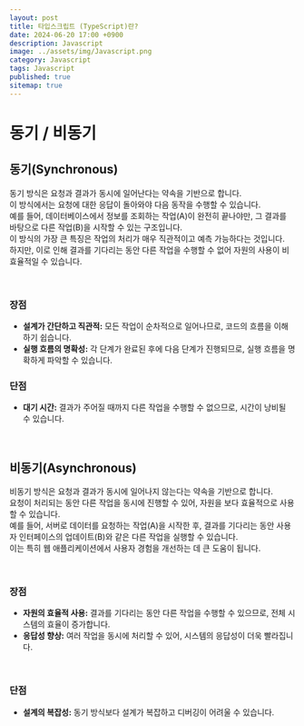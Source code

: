 ```yaml
---
layout: post
title: 타입스크립트 (TypeScript)란?
date: 2024-06-20 17:00 +0900
description: Javascript
image: ../assets/img/Javascript.png
category: Javascript
tags: Javascript
published: true
sitemap: true
---
```


# 동기 / 비동기

## 동기(Synchronous)

동기 방식은 요청과 결과가 동시에 일어난다는 약속을 기반으로 합니다.  
이 방식에서는 요청에 대한 응답이 돌아와야 다음 동작을 수행할 수 있습니다.  
예를 들어, 데이터베이스에서 정보를 조회하는 작업(A)이 완전히 끝나야만, 그 결과를 바탕으로 다른 작업(B)을 시작할 수 있는 구조입니다.  
이 방식의 가장 큰 특징은 작업의 처리가 매우 직관적이고 예측 가능하다는 것입니다.  
 하지만, 이로 인해 결과를 기다리는 동안 다른 작업을 수행할 수 없어 자원의 사용이 비효율적일 수 있습니다.

 <br>

### 장점

- **설계가 간단하고 직관적:** 모든 작업이 순차적으로 일어나므로, 코드의 흐름을 이해하기 쉽습니다.
- **실행 흐름의 명확성:** 각 단계가 완료된 후에 다음 단계가 진행되므로, 실행 흐름을 명확하게 파악할 수 있습니다.

### 단점

- **대기 시간:** 결과가 주어질 때까지 다른 작업을 수행할 수 없으므로, 시간이 낭비될 수 있습니다.

 <br>

## 비동기(Asynchronous)

비동기 방식은 요청과 결과가 동시에 일어나지 않는다는 약속을 기반으로 합니다.  
요청이 처리되는 동안 다른 작업을 동시에 진행할 수 있어, 자원을 보다 효율적으로 사용할 수 있습니다.  
예를 들어, 서버로 데이터를 요청하는 작업(A)을 시작한 후, 결과를 기다리는 동안 사용자 인터페이스의 업데이트(B)와 같은 다른 작업을 실행할 수 있습니다.  
이는 특히 웹 애플리케이션에서 사용자 경험을 개선하는 데 큰 도움이 됩니다.

<br>

### 장점

- **자원의 효율적 사용:** 결과를 기다리는 동안 다른 작업을 수행할 수 있으므로, 전체 시스템의 효율이 증가합니다.
- **응답성 향상:** 여러 작업을 동시에 처리할 수 있어, 시스템의 응답성이 더욱 빨라집니다.

<br>

### 단점

- **설계의 복잡성:** 동기 방식보다 설계가 복잡하고 디버깅이 어려울 수 있습니다.
